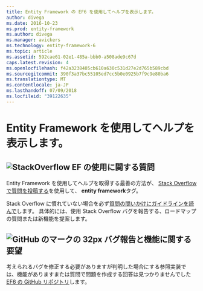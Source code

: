 ```yaml
---
title: Entity Framework の EF6 を使用してヘルプを表示します。
author: divega
ms.date: 2016-10-23
ms.prod: entity-framework
ms.author: divega
ms.manager: avickers
ms.technology: entity-framework-6
ms.topic: article
ms.assetid: 592cae61-02e1-485a-bbb0-a508ade9c67d
caps.latest.revision: 4
ms.openlocfilehash: f42a3238405cb610a630c531d27e2d765b589cbd
ms.sourcegitcommit: 390f3a37bc55105ed7cc5b0e0925b7f9c9e80ba6
ms.translationtype: MT
ms.contentlocale: ja-JP
ms.lasthandoff: 07/09/2018
ms.locfileid: "39122635"
---
```

# <a name="get-help-using-entity-framework"></a>Entity Framework を使用してヘルプを表示します。
## <a name="stackoverflowef6mediastackoverflowpng-questions-about-using-ef"></a>![StackOverflow](~/ef6/media/stackoverflow.png) EF の使用に関する質問  

Entity Framework を使用してヘルプを取得する最善の方法が、 [Stack Overflow で質問を投稿する](http://stackoverflow.com/questions/ask)を使用して、 **entity framework**タグ。  

Stack Overflow に慣れていない場合を必ず[質問の問いかけにガイドラインを読んで](http://stackoverflow.com/help/asking)します。 具体的には、使用 Stack Overflow バグを報告する、ロードマップの質問または新機能を提案します。  

## <a name="github-mark-32pxef6mediagithub-mark-32pxpng-bug-reports-and-feature-requests"></a>![GitHub のマークの 32px](~/ef6/media/github-mark-32px.png) バグ報告と機能に関する要望  

考えられるバグを修正する必要がありますが判明した場合にする参照実装では、機能がありますまたは質問で問題を作成する回答は見つかりませんでした[EF6 の GitHub リポジトリ](https://github.com/aspnet/EntityFramework6/issues)します。
